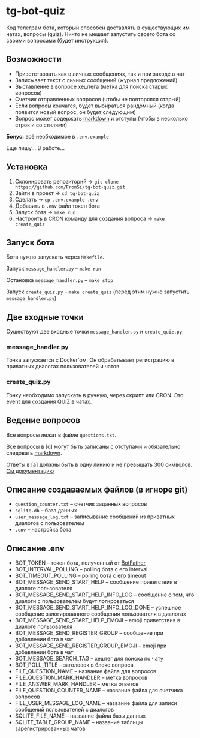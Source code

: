 # tg-bot-quiz

Код телеграм бота, который способен доставлять в существующих им чатах, вопросы (quiz). Ничто не мешает запустить своего бота со своими вопросами (будет инструкция).

## Возможности
* Приветствовать как в личных сообщениях, так и при заходе в чат
* Записывает текст с личных сообщений (журнал предложений)
* Выставление в вопросе хештега (метка для поиска старых вопросов)
* Счетчик отправленных вопросов (чтобы не повторялся старый)
* Если вопросы кончатся, будет выбираться рандомный (когда появится новый вопрос, он будет следующим)
* Вопрос может содержать [markdown](https://core.telegram.org/bots/api#markdownv2-style) и отступы (чтобы в несколько строк и со стилями)

__Бонус:__ всё необходимое в `.env.example`

Еще пишу... В работе...

## Установка
1) Склонировать репозиторий -> `git clone https://github.com/FromSi/tg-bot-quiz.git`
2) Зайти в проект -> `cd tg-bot-quiz`
3) Сделать -> `cp .env.example .env`
4) Добавить в `.env` файл токен бота
5) Запуск бота -> `make run`
6) Настроить в CRON команду для создания вопроса -> `make create_quiz`

## Запуск бота
Бота нужно запускать через `Makefile`.

Запуск `message_handler.py` – `make run`

Остановка `message_handler.py` – `make stop`

Запуск `create_quiz.py` – `make create_quiz` (перед этим нужно запустить `message_handler.py`)

## Две входные точки
Существуют две входные точки `message_handler.py` и `create_quiz.py`.

### message_handler.py
Точка запускается с Docker'ом. Он обрабатывает регистрацию в приватных диалогах пользователей и чатов.

### create_quiz.py
Точку необходимо запускать в ручную, через скрипт или CRON. Это event для создания QUIZ в чатах.

## Ведение вопросов
Все вопросы лежат в файле `questions.txt`.

Все вопросы в \[q\] могут быть записаны с отступами и обязательно следовать [markdown](https://core.telegram.org/bots/api#markdownv2-style).

Ответы в \[a\] должны быть в одну линию и не превышать 300 символов. [См документацию](https://core.telegram.org/bots/api#sendpoll)

## Описание создаваемых файлов (в игноре git)
* `question_counter.txt` – счетчик заданных вопросов
* `sqlite.db` – база данных
* `user_message_log.txt` – записывание сообщений из приватных диалогов с пользователем
* `.env` – настройка бота

## Описание .env
* BOT_TOKEN – токен бота, полученный от [BotFather](https://t.me/BotFather)
* BOT_INTERVAL_POLLING – polling бота с его interval
* BOT_TIMEOUT_POLLING – polling бота с его timeout
* BOT_MESSAGE_SEND_START_HELP – сообщение приветствия в диалоге пользователя
* BOT_MESSAGE_SEND_START_HELP_INFO_LOG – сообщение о том, что диалоги с пользователем будут логироваться
* BOT_MESSAGE_SEND_START_HELP_INFO_LOG_DONE – успешное сообщение залогированного сообщения пользователя в диалогах
* BOT_MESSAGE_SEND_START_HELP_EMOJI – emoji приветствия в диалоге пользователя
* BOT_MESSAGE_SEND_REGISTER_GROUP – сообщение при добавлении бота в чат
* BOT_MESSAGE_SEND_REGISTER_GROUP_EMOJI – emoji при добавлении бота в чат
* BOT_MESSAGE_SEARCH_TAG – хештег для поиска по чату
* BOT_POLL_TITLE – заголовок в блоке вопроса
* FILE_QUESTION_NAME – название файла для вопросов
* FILE_QUESTION_MARK_HANDLER – метка вопросов
* FILE_ANSWER_MARK_HANDLER – метка ответов
* FILE_QUESTION_COUNTER_NAME – название файла для счетчика вопросов
* FILE_USER_MESSAGE_LOG_NAME – название файла для записи сообщений пользователей с диалогов
* SQLITE_FILE_NAME – название файла базы данных
* SQLITE_TABLE_GROUP_NAME – название таблицы зарегистрированных чатов
